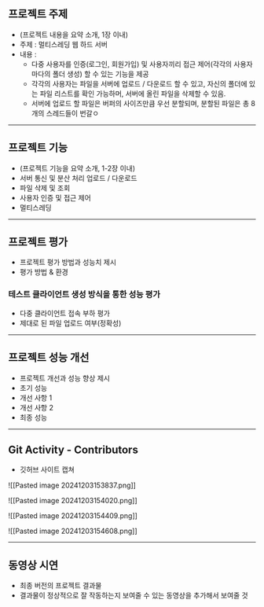 ## 프로젝트 주제
- (프로젝트 내용을 요약 소개, 1장 이내)
- 주제 : 멀티스레딩 웹 하드 서버
- 내용 : 
	- 다중 사용자를 인증(로그인, 회원가입) 및 사용자끼리 접근 제어(각각의 사용자마다의 폴더 생성) 할 수 있는 기능을 제공 
	- 각각의 사용자는 파일을 서버에 업로드 / 다운로드 할 수 있고, 자신의 폴더에 있는 파일 리스트를 확인 가능하머, 서버에 올린 파일을 삭제할 수 있음.
	- 서버에 업로드 할 파일은 버퍼의 사이즈만큼 우선 분할되며, 분할된 파일은 총 8개의 스레드들이 번갈ㅇ

---
## 프로젝트 기능
- (프로젝트 기능을 요약 소개, 1-2장 이내)
- 서버 통신 및 분산 처리 업로드 / 다운로드
- 파일 삭제 및 조회
- 사용자 인증 및 접근 제어
- 멀티스레딩

---
## 프로젝트 평가
- 프로젝트 평가 방법과 성능치 제시
- 평가 방법 & 환경

### 테스트 클라이언트 생성 방식을 통한 성능 평가
- 다중 클라이언트 접속 부하 평가
- 제대로 된 파일 업로드 여부(정확성)

---
## 프로젝트 성능 개선
- 프로젝트 개선과 성능 향상 제시
- 초기 성능
- 개선 사항 1
- 개선 사항 2
- 최종 성능

---
## Git Activity - Contributors
- 깃허브 사이트 캡쳐

![[Pasted image 20241203153837.png]]

![[Pasted image 20241203154020.png]]

![[Pasted image 20241203154409.png]]

![[Pasted image 20241203154608.png]]

---
## 동영상 시연
- 최종 버전의 프로젝트 결과물
- 결과물이 정상적으로 잘 작동하는지 보여줄 수 있는 동영상을 추가해서 보여줄 것


